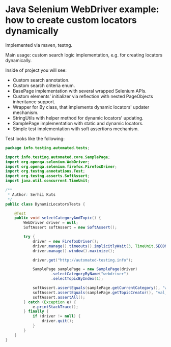 Java Selenium WebDriver example: how to create custom locators dynamically
======

Implemented via maven, testng.

Main usage: custom search logic implementation, e.g. for creating locators dynamically.

Inside of project you will see: 
 
 - Custom search annotation.
 - Custom search criteria enum.
 - BasePage implementation with several wrapped Selenium APIs.
 - Custom elements' initializer via reflection with nested PageObjects inheritance support.
 - Wrapper for By class, that implements dynamic locators' updater mechanism.
 - StringUtils with helper method for dynamic locators' updating.
 - SamplePage implementation with static and dynamic locators.
 - Simple test implementation with soft assertions mechanism. 


Test looks like the following:
```java
package info.testing.automated.tests;

import info.testing.automated.core.SamplePage;
import org.openqa.selenium.WebDriver;
import org.openqa.selenium.firefox.FirefoxDriver;
import org.testng.annotations.Test;
import org.testng.asserts.SoftAssert;
import java.util.concurrent.TimeUnit;

/**
 * Author: Serhii Kuts
 */
public class DynamicLocatorsTests {

    @Test
    public void selectCategoryAndTopic() {
        WebDriver driver = null;
        SoftAssert softAssert = new SoftAssert();

        try {
            driver = new FirefoxDriver();
            driver.manage().timeouts().implicitlyWait(3, TimeUnit.SECONDS);
            driver.manage().window().maximize();

            driver.get("http://automated-testing.info");

            SamplePage samplePage = new SamplePage(driver)
                    .selectCategoryByName("webdriver")
                    .selectTopicByIndex(1);

            softAssert.assertEquals(samplePage.getCurrentCategory(), "webdriver", "Wrong category");
            softAssert.assertEquals(samplePage.getTopicCreator(), "val_ch", "Wrong topic starter");
            softAssert.assertAll();
        } catch (Exception e) {
            e.printStackTrace();
        } finally {
            if (driver != null) {
                driver.quit();
            }
        }
    }
}
```